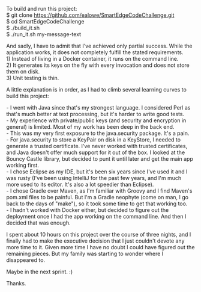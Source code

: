 To build and run this project:<br>
$ git clone https://github.com/ealowe/SmartEdgeCodeChallenge.git<br>
$ cd SmartEdgeCodeChallenge<br>
$ ./build_it.sh<br>
$ ./run_it.sh my-message-text<br>
<p>
And sadly, I have to admit that I've achieved only partial success.  While the application works, it does not completely fulfill the stated requirements.<br>
1) Instead of living in a Docker container, it runs on the command line.<br>
2) It generates its keys on the fly with every invocation and does not store them on disk.<br>
3) Unit testing is thin.<br>
<p>
A little explanation is in order, as I had to climb several learning curves to build this project:
<p>
- I went with Java since that's my strongest language.  I considered Perl as that's much better at text processing, but it's harder to write good tests.<br>
- My experience with private/public keys (and security and encryption in general) is limited.  Most of my work has been deep in the back end.<br>
- This was my very first exposure to the java.security package.  It's a pain.<br>
- For java.security to store a KeyPair on disk in a KeyStore, I needed to generate a trusted certificate.  I've never worked with trusted certificates, and Java doesn't offer much support for it out of the box.  I looked at the Bouncy Castle library, but decided to punt it until later and get the main app working first.<br>
- I chose Eclipse as my IDE, but it's been six years since I've used it and I was rusty (I've been using IntelliJ for the past few years, and I'm much more used to its editor.  It's also a lot speedier than Eclipse).<br>
- I chose Gradle over Maven, as I'm familiar with Groovy and I find Maven's pom.xml files to be painful.  But I'm a Gradle neophyte (come on man, I go back to the days of "make"), so it took some time to get that working too.<br>
- I hadn't worked with Docker either, but decided to figure out the deployment once I had the app working on the command line.  And then I decided that was enough.<br>
<p>
I spent about 10 hours on this project over the course of three nights, and I finally had to make the executive decision that I just couldn't devote any more time to it.  Given more time I have no doubt I could have figured out the remaining pieces.  But my family was starting to wonder where I disappeared to.
<p>
Maybe in the next sprint.  :)
<p>
Thanks.

